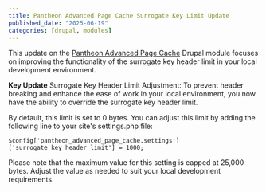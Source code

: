 ```yaml
---
title: Pantheon Advanced Page Cache Surrogate Key Limit Update
published_date: "2025-06-19"
categories: [drupal, modules]
---
```


This update on the [Pantheon Advanced Page Cache](https://www.drupal.org/project/pantheon_advanced_page_cache) Drupal module focuses on improving the functionality of the surrogate key header limit in your local development environment.

**Key Update**
Surrogate Key Header Limit Adjustment: To prevent header breaking and enhance the ease of work in your local environment, you now have the ability to override the surrogate key header limit. 

By default, this limit is set to 0 bytes. You can adjust this limit by adding the following line to your site's settings.php file:

```
$config['pantheon_advanced_page_cache.settings']['surrogate_key_header_limit'] = 1000;
```
Please note that the maximum value for this setting is capped at 25,000 bytes. Adjust the value as needed to suit your local development requirements.